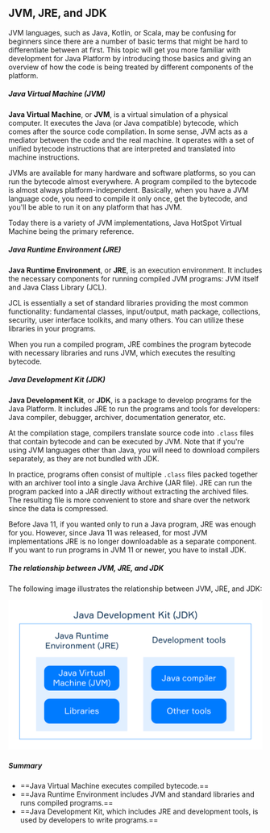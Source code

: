 ## JVM, JRE, and JDK

JVM languages, such as Java, Kotlin, or Scala, may be confusing for beginners since there are a number of basic terms that might be hard to differentiate between at first. This topic will get you more familiar with development for Java Platform by introducing those basics and giving an overview of how the code is being treated by different components of the platform.

##### Java Virtual Machine (JVM)

**Java Virtual Machine**, or **JVM**, is a virtual simulation of a physical computer. It executes the Java (or Java compatible) bytecode, which comes after the source code compilation. In some sense, JVM acts as a mediator between the code and the real machine. It operates with a set of unified bytecode instructions that are interpreted and translated into machine instructions.

JVMs are available for many hardware and software platforms, so you can run the bytecode almost everywhere. A program compiled to the bytecode is almost always platform-independent. Basically, when you have a JVM language code, you need to compile it only once, get the bytecode, and you'll be able to run it on any platform that has JVM.

Today there is a variety of JVM implementations, Java HotSpot Virtual Machine being the primary reference.

##### Java Runtime Environment (JRE)

**Java Runtime Environment**, or **JRE**, is an execution environment. It includes the necessary components for running compiled JVM programs: JVM itself and Java Class Library (JCL).

JCL is essentially a set of standard libraries providing the most common functionality: fundamental classes, input/output, math package, collections, security, user interface toolkits, and many others. You can utilize these libraries in your programs.

When you run a compiled program, JRE combines the program bytecode with necessary libraries and runs JVM, which executes the resulting bytecode.

##### Java Development Kit (JDK)

**Java Development Kit**, or **JDK**, is a package to develop programs for the Java Platform. It includes JRE to run the programs and tools for developers: Java compiler, debugger, archiver, documentation generator, etc.

At the compilation stage, compilers translate source code into `.class` files that contain bytecode and can be executed by JVM. Note that if you're using JVM languages other than Java, you will need to download compilers separately, as they are not bundled with JDK.

In practice, programs often consist of multiple `.class` files packed together with an archiver tool into a single Java Archive (JAR file). JRE can run the program packed into a JAR directly without extracting the archived files. The resulting file is more convenient to store and share over the network since the data is compressed.

Before Java 11, if you wanted only to run a Java program, JRE was enough for you. However, since Java 11 was released, for most JVM implementations JRE is no longer downloadable as a separate component. If you want to run programs in JVM 11 or newer, you have to install JDK.

##### The relationship between JVM, JRE, and JDK

The following image illustrates the relationship between JVM, JRE, and JDK:

![img](68-JVM%20JRE%20and%20JDK.assets/33aad287-2450-4386-8639-42c7a7eac874.svg)

##### Summary

- ==Java Virtual Machine executes compiled bytecode.==
- ==Java Runtime Environment includes JVM and standard libraries and runs compiled programs.==
- ==Java Development Kit, which includes JRE and development tools, is used by developers to write programs.==